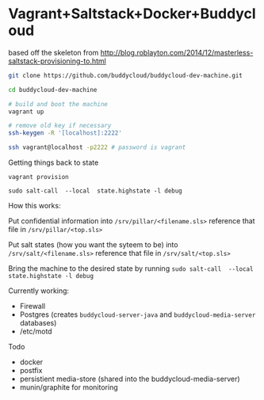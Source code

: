 Vagrant+Saltstack+Docker+Buddycloud
===================================

based off the skeleton from http://blog.roblayton.com/2014/12/masterless-saltstack-provisioning-to.html

```bash
git clone https://github.com/buddycloud/buddycloud-dev-machine.git

cd buddycloud-dev-machine

# build and boot the machine
vagrant up

# remove old key if necessary
ssh-keygen -R '[localhost]:2222'

ssh vagrant@localhost -p2222 # password is vagrant
```

Getting things back to state
```
vagrant provision

sudo salt-call  --local  state.highstate -l debug
```

How this works:

Put confidential information into `/srv/pillar/<filename.sls>`
reference that file in `/srv/pillar/<top.sls>`

Put salt states (how you want the syteem to be) into `/srv/salt/<filename.sls>`
reference that file in `/srv/salt/<top.sls>`

Bring the machine to the desired state by running `sudo salt-call  --local  state.highstate -l debug`

Currently working:
- Firewall
- Postgres (creates `buddycloud-server-java` and `buddycloud-media-server` databases)
- /etc/motd

Todo
- docker
- postfix
- persistient media-store (shared into the buddycloud-media-server)
- munin/graphite for monitoring

